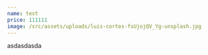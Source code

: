 ```yaml
---
name: test
price: 111111
image: /src/assets/uploads/luis-cortes-fsUjojQV_Yg-unsplash.jpg
---
```

asdasdasda
